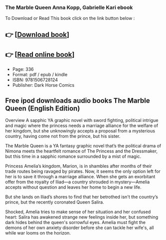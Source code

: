 ### The Marble Queen Anna Kopp, Gabrielle Kari ebook

To Download or Read This book click on the link button below :

## 👉  [**[Download book](http://get-pdfs.com/download.php?group=book&from=github.com&id=701650&lnk=1081 "Download book")**]

## 👉  [**[Read online book](http://get-pdfs.com/download.php?group=book&from=github.com&id=701650&lnk=1081 "Read online book")**]


* Page: 336
* Format: pdf / epub / kindle
* ISBN: 9781506728124
* Publisher: Dark Horse Comics



## Free ipod downloads audio books The Marble Queen (English Edition)


Overview
A sapphic YA graphic novel with sword fighting, political intrigue and magic where the princess needs a marriage alliance for the welfare of her kingdom, but she unknowingly accepts a proposal from a mysterious country, having come not from the prince, but his sister.
 
 The Marble Queen is a YA fantasy graphic novel that’s the political drama of Nimona meets the heartfelt romance of The Princess and the Dressmaker, but this time in a sapphic romance surrounded by a mist of magic.
 
 Princess Amelia’s kingdom, Marion, is in shambles after months of their trade routes being ravaged by pirates. Now, it seems the only option left for her is to save it through a marriage alliance. When she gets an exorbitant offer from the royalty of Iliad—a country shrouded in mystery—Amelia accepts without question and leaves her home to begin a new life.
 
 But she lands on Iliad’s shores to find that her betrothed isn&#039;t the country’s prince, but the recently coronated Queen Salira.
 
 Shocked, Amelia tries to make sense of her situation and her confused heart: Salira has awakened strange new feelings inside her, but something dark hides behind the queen&#039;s sorrowful eyes. Amelia must fight the demons of her own anxiety disorder before she can tackle her wife&#039;s, all while war looms on the horizon.



